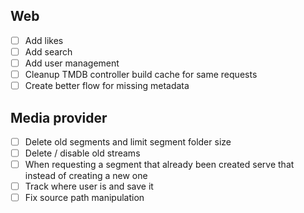 ## Web
- [ ] Add likes
- [ ] Add search
- [ ] Add user management
- [ ] Cleanup TMDB controller build cache for same requests
- [ ] Create better flow for missing metadata

## Media provider
- [ ] Delete old segments and limit segment folder size
- [ ] Delete / disable old streams
- [ ] When requesting a segment that already been created serve that instead of creating a new one
- [ ] Track where user is and save it
- [ ] Fix source path manipulation
